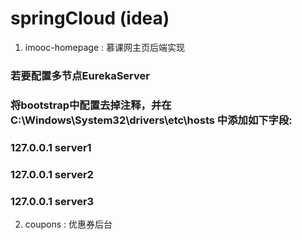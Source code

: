 # springCloud (idea)
1. imooc-homepage : 慕课网主页后端实现
### 若要配置多节点EurekaServer
### 将bootstrap中配置去掉注释，并在C:\Windows\System32\drivers\etc\hosts 中添加如下字段:
### **127.0.0.1 server1**
### **127.0.0.1 server2**
### **127.0.0.1 server3**
2. coupons : 优惠券后台
